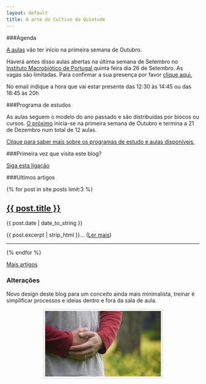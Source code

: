 ```yaml
---
layout: default 
title: A arte do Cultivo da Quietude
---
```


###Agenda

[A aulas](/aulas.html) vão ter início na primeira semana de Outubro.

Haverá antes disso aulas abertas na última semana de Setembro no <a href="http://e-macrobiotica.com/" target="_blank">Instituto Macrobiótico de Portugal </a> quinta feira dia 26 de Setembro. 
As vagas são limitadas. Para confirmar a sua presença por favor <a href="mailto:lourencoazevedo@devagar.org?subject=Confirmar presença dia 26 de Setembro">clique aqui.</a>

No email indique a hora que vai estar presente das 12:30 às 14:45 ou das 18:45 às 20h

###Programa de estudos 

As aulas seguem o modelo do ano passado e são distribuídas por blocos ou cursos. [O próximo](/regulares.html) inicia-se na primeira semana de Outubro e termina a 21 de Dezembro num total de 12 aulas. 

[Clique para saber mais sobre os programas de estudo e aulas disponíveis.](/aulas.html)

###Primeira vez que visita este blog?

[Siga esta ligação ](/inicio.html)

###Ultimos artigos

<div class="hfeed">
{% for post in site.posts limit:3 %}
	<h2 class="post-title"><a href="{{ post.url }}">{{ post.title }}</a></h2>
	<p class="post-meta">{{ post.date | date_to_string }}</p>
	<p class="post-excerpt">{{ post.excerpt | strip_html }}&hellip; (<a href="{{ post.url }}">Ler mais</a>)</p>
	<hr>
{% endfor %}
</div>

[Mais artigos](http://devagar.org/blog.html) 

### Alterações 

Novo design deste blog para um conceito ainda mais minimalista, treinar é simplificar processos e ideias dentro e fora da sala de aula. 

<p  align="center"><img src="/files/opening.jpg" style="border: 1px solid #ccc; padding: 4px; width: 60% "></p>


